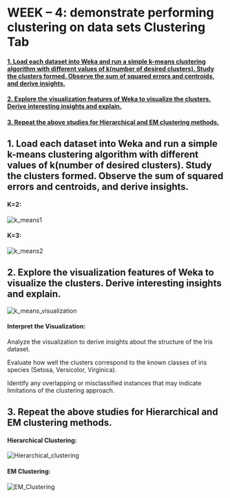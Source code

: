 # WEEK – 4: demonstrate performing clustering on data sets Clustering Tab


#### [1. Load each dataset into Weka and run a simple k-means clustering algorithm with different values of k(number of desired clusters). Study the clusters formed. Observe the sum of squared errors and centroids, and derive insights.](#section-1)

#### [2. Explore the visualization features of Weka to visualize the clusters. Derive interesting insights and explain.](#section-2)

#### [3. Repeat the above studies for Hierarchical and EM clustering methods.](#section-3)


## 1. Load each dataset into Weka and run a simple k-means clustering algorithm with different values of k(number of desired clusters). Study the clusters formed. Observe the sum of squared errors and centroids, and derive insights.<a name="section-1"></a>

#### K=2:
![k_means1](https://github.com/00Pratik-Biswas00/College_Sixth_Semester_Labs/assets/114896796/28e5239a-ff29-4356-bb21-bb80543ac4dc)

#### K=3:
![k_means2](https://github.com/00Pratik-Biswas00/College_Sixth_Semester_Labs/assets/114896796/eefdc287-f176-4a4c-a396-cce2acc9cf9d)

## 2. Explore the visualization features of Weka to visualize the clusters. Derive interesting insights and explain.<a name="section-2"></a>

![k_means_visualization](https://github.com/00Pratik-Biswas00/College_Sixth_Semester_Labs/assets/114896796/1db68e23-56c7-477b-ac4b-39d5a66030b2)

#### Interpret the Visualization:

Analyze the visualization to derive insights about the structure of the Iris dataset.

Evaluate how well the clusters correspond to the known classes of iris species (Setosa, Versicolor, Virginica).

Identify any overlapping or misclassified instances that may indicate limitations of the clustering approach.

## 3. Repeat the above studies for Hierarchical and EM clustering methods.<a name="section-3"></a>

#### Hierarchical Clustering:

![Hierarchical_clustering](https://github.com/00Pratik-Biswas00/College_Sixth_Semester_Labs/assets/114896796/dae208e8-0bce-4131-9625-d9bfa8362dfd)

#### EM Clustering:

![EM_Clustering](https://github.com/00Pratik-Biswas00/College_Sixth_Semester_Labs/assets/114896796/b71d332e-8fb7-4ba0-992f-36d56071f3bd)



